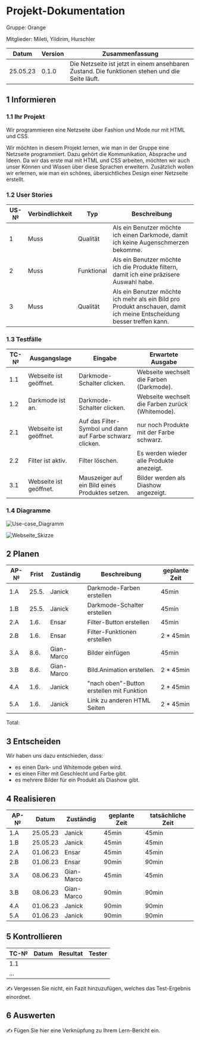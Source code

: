 # Projekt-Dokumentation


Gruppe: Orange

Mitglieder: Mileti, Yildirim, Hurschler

| Datum | Version | Zusammenfassung                                              |
| ----- | ------- | ------------------------------------------------------------ |
|   25.05.23    | 0.1.0   | Die Netzseite ist jetzt in einem ansehbaren Zustand. Die funktionen stehen und die Seite läuft. |


## 1 Informieren

### 1.1 Ihr Projekt

Wir programmieren eine Netzseite über Fashion und Mode nur mit HTML und CSS.

Wir möchten in diesem Projekt lernen, wie man in der Gruppe eine Netzseite programmiert. Dazu gehört die Kommunikation, Absprache und Ideen. 
Da wir das erste mal mit HTML und CSS arbeiten, möchten wir auch unser Können und Wissen über diese Sprachen erweitern. Zusätzlich wollen wir erlernen, wie man ein schönes, übersichtliches Design einer Netzseite erstellt.

### 1.2 User Stories

| US-№ | Verbindlichkeit | Typ  | Beschreibung                       |
| ---- | --------------- | ---- | ---------------------------------- |
| 1    |        Muss         |   Qualität   | Als ein Benutzer möchte ich einen Darkmode, damit ich keine Augenschmerzen bekomme.|
| 2  |       Muss          |   Funktional   |         Als ein Benutzer möchte ich die Produkte filtern, damit ich eine präzisere Auswahl habe.|
| 3 | Muss | Qualität | Als ein Benutzer möchte ich mehr als ein Bild pro Produkt anschauen, damit ich meine Entscheidung besser treffen kann. |

### 1.3 Testfälle

| TC-№ | Ausgangslage | Eingabe | Erwartete Ausgabe |
| ---- | ------------ | ------- | ----------------- |
| 1.1  |     Webseite ist geöffnet.         |    Darkmode-Schalter clicken.     |        Webseite wechselt die Farben (Darkmode).           |
| 1.2  |    Darkmode ist an.          |    Darkmode-Schalter clicken.     |   Webseite wechselt die Farben zurück (Whitemode).                |
| 2.1 | Webseite ist geöffnet. | Auf das Filter-Symbol und dann auf Farbe schwarz clicken. | nur noch Produkte mit der Farbe schwarz. |
| 2.2 | Filter ist aktiv. | Filter löschen. | Es werden wieder alle Produkte anezeigt. |
| 3.1 | Webseite ist geöffnet. | Mauszeiger auf ein Bild eines Produktes setzen. | Bilder werden als Diashow angezeigt. |

### 1.4 Diagramme

![Use-case_Diagramm](https://github.com/JaThHu/LA1600/assets/111045598/9de6133d-ba9d-41f2-8bdc-c5b645702b2b)

![Webseite_Skizze](https://github.com/JaThHu/LA1600/assets/111045598/61daeee6-8f75-49f4-9632-5f84a36c5c3f)

## 2 Planen

| AP-№ | Frist | Zuständig | Beschreibung | geplante Zeit |
| ---- | ----- | --------- | ------------ | ------------- |
| 1.A  |   25.5.    |     Janick      |     Darkmode-Farben erstellen         |       45min        |
| 1.B  |  25.5.     |     Janick      |      Darkmode-Schalter erstellen        |      45min         |
|2.A| 1.6.|Ensar|Filter-Button erstellen|45min|
|2.B|1.6.|Ensar|Filter-Funktionen erstellen|2 * 45min|
|3.A|8.6.|Gian-Marco|Bilder einfügen|45min|
|3.B|8.6.|Gian-Marco|Bild.Animation erstellen.|2 * 45min|
|4.A|1.6.|Janick|"nach oben"-Button erstellen mit Funktion|2 * 45min|
|5.A|1.6.|Janick|Link zu anderen HTML Seiten|2 * 45min|

Total: 

## 3 Entscheiden

Wir haben uns dazu entschieden, dass:
- es einen Dark- und Whitemode geben wird.
- es einen Filter mit Geschlecht und Farbe gibt.
- es mehrere Bilder für ein Produkt als Diashow gibt.

## 4 Realisieren

| AP-№ | Datum | Zuständig | geplante Zeit | tatsächliche Zeit |
| ---- | ----- | --------- | ------------- | ----------------- |
| 1.A  |   25.05.23    |     Janick      |       45min        |          45min         |
| 1.B  |   25.05.23    |     Janick      |       45min        |         45min          |
|2.A|01.06.23|Ensar|45min|45min|
|2.B|01.06.23|Ensar|90min|90min|
|3.A|08.06.23|Gian-Marco|45min|45min|
|3.B|08.06.23|Gian-Marco|90min|90min|
|4.A|01.06.23|Janick|90min|90min|
|5.A|01.06.23|Janick|90min|90min|


## 5 Kontrollieren

| TC-№ | Datum | Resultat | Tester |
| ---- | ----- | -------- | ------ |
| 1.1  |       |          |        |
| ...  |       |          |        |

✍ Vergessen Sie nicht, ein Fazit hinzuzufügen, welches das Test-Ergebnis einordnet.

## 6 Auswerten

✍ Fügen Sie hier eine Verknüpfung zu Ihrem Lern-Bericht ein.
